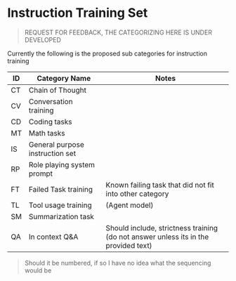 # Instruction Training Set

> REQUEST FOR FEEDBACK, THE CATEGORIZING HERE IS UNDER DEVELOPED

Currently the following is the proposed sub categories for instruction training

| ID | Category Name                   | Notes                                                                               |
|----|---------------------------------|-------------------------------------------------------------------------------------|
| CT | Chain of Thought                |                                                                                     |
| CV | Conversation training           |                                                                                     |
| CD | Coding tasks                    |                                                                                     |
| MT | Math tasks                      |                                                                                     |
| IS | General purpose instruction set |                                                                                     |
| RP | Role playing system prompt      |                                                                                     |
| FT | Failed Task training            | Known failing task that did not fit into other category                             |
| TL | Tool usage training             | (Agent model)                                                                       |
| SM | Summarization task              |                                                                                     |
| QA | In context Q&A                  | Should include, strictness training (do not answer unless its in the provided text) |

> Should it be numbered, if so I have no idea what the sequencing would be